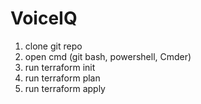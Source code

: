 # VoiceIQ
1. clone git repo
2. open cmd (git bash, powershell, Cmder)
3. run terraform init 
4. run terraform plan
5. run terraform apply

